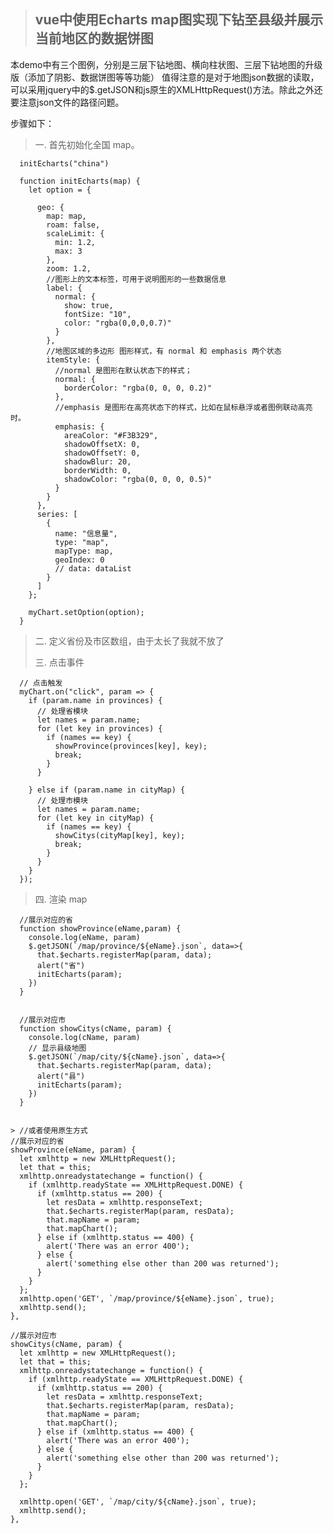> ## vue中使用Echarts map图实现下钻至县级并展示当前地区的数据饼图
>
>
本demo中有三个图例，分别是三层下钻地图、横向柱状图、三层下钻地图的升级版（添加了阴影、数据饼图等等功能）
值得注意的是对于地图json数据的读取，可以采用jquery中的$.getJSON和js原生的XMLHttpRequest()方法。除此之外还要注意json文件的路径问题。
>
步骤如下：
> 一.    首先初始化全国 map。

      initEcharts("china")

      function initEcharts(map) {
        let option = {

          geo: {
            map: map,
            roam: false,
            scaleLimit: {
              min: 1.2,
              max: 3
            },
            zoom: 1.2,
            //图形上的文本标签，可用于说明图形的一些数据信息
            label: {
              normal: {
                show: true,
                fontSize: "10",
                color: "rgba(0,0,0,0.7)"
              }
            },
            //地图区域的多边形 图形样式，有 normal 和 emphasis 两个状态
            itemStyle: {
              //normal 是图形在默认状态下的样式；
              normal: {
                borderColor: "rgba(0, 0, 0, 0.2)"
              },
              //emphasis 是图形在高亮状态下的样式，比如在鼠标悬浮或者图例联动高亮时。
              emphasis: {
                areaColor: "#F3B329",
                shadowOffsetX: 0,
                shadowOffsetY: 0,
                shadowBlur: 20,
                borderWidth: 0,
                shadowColor: "rgba(0, 0, 0, 0.5)"
              }
            }
          },
          series: [
            {
              name: "信息量",
              type: "map",
              mapType: map,
              geoIndex: 0
              // data: dataList
            }
          ]
        };

        myChart.setOption(option);
      }

> 二.   定义省份及市区数组，由于太长了我就不放了
>
>
> 三.   点击事件
   
      // 点击触发
      myChart.on("click", param => {
        if (param.name in provinces) {
          // 处理省模块
          let names = param.name;
          for (let key in provinces) {
            if (names == key) {
              showProvince(provinces[key], key);
              break;
            }
          }

        } else if (param.name in cityMap) {
          // 处理市模块
          let names = param.name;
          for (let key in cityMap) {
            if (names == key) {
              showCitys(cityMap[key], key);
              break;
            }
          }
        }
      });


> 四. 渲染 map

      //展示对应的省
      function showProvince(eName,param) {
        console.log(eName, param)
        $.getJSON(`/map/province/${eName}.json`, data=>{
          that.$echarts.registerMap(param, data);
          alert("省")
          initEcharts(param);
        })
      }


      //展示对应市
      function showCitys(cName, param) {
        console.log(cName, param)
        // 显示县级地图
        $.getJSON(`/map/city/${cName}.json`, data=>{
          that.$echarts.registerMap(param, data);
          alert("县")
          initEcharts(param);
        })
      }
    
    
    > //或者使用原生方式
    //展示对应的省
    showProvince(eName, param) {
      let xmlhttp = new XMLHttpRequest();
      let that = this;
      xmlhttp.onreadystatechange = function() {
        if (xmlhttp.readyState == XMLHttpRequest.DONE) {
          if (xmlhttp.status == 200) {
            let resData = xmlhttp.responseText;
            that.$echarts.registerMap(param, resData);
            that.mapName = param;
            that.mapChart();
          } else if (xmlhttp.status == 400) {
            alert('There was an error 400');
          } else {
            alert('something else other than 200 was returned');
          }
        }
      };
      xmlhttp.open('GET', `/map/province/${eName}.json`, true);
      xmlhttp.send();
    },

    //展示对应市
    showCitys(cName, param) {
      let xmlhttp = new XMLHttpRequest();
      let that = this;
      xmlhttp.onreadystatechange = function() {
        if (xmlhttp.readyState == XMLHttpRequest.DONE) {
          if (xmlhttp.status == 200) {
            let resData = xmlhttp.responseText;
            that.$echarts.registerMap(param, resData);
            that.mapName = param;
            that.mapChart();
          } else if (xmlhttp.status == 400) {
            alert('There was an error 400');
          } else {
            alert('something else other than 200 was returned');
          }
        }
      };

      xmlhttp.open('GET', `/map/city/${cName}.json`, true);
      xmlhttp.send();
    },

